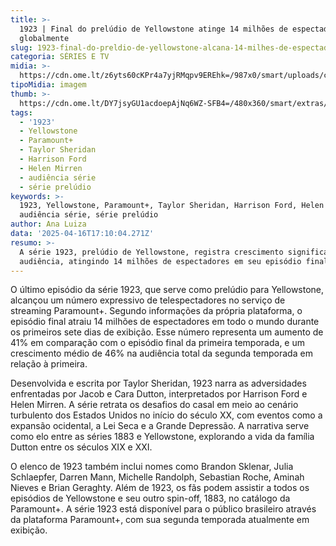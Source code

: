 ```yaml
---
title: >-
  1923 | Final do prelúdio de Yellowstone atinge 14 milhões de espectadores
  globalmente
slug: 1923-final-do-preldio-de-yellowstone-alcana-14-milhes-de-espectadores
categoria: SÉRIES E TV
midia: >-
  https://cdn.ome.lt/z6yts60cKPr4a7yjRMqpv9EREhk=/987x0/smart/uploads/conteudo/fotos/OMELETE_CAPA_-_2025-04-16T133836.617.png
tipoMidia: imagem
thumb: >-
  https://cdn.ome.lt/DY7jsyGU1acdoepAjNq6WZ-SFB4=/480x360/smart/extras/conteudos/omelete_THUMB_-_2025-04-16T133825.380.png
tags:
  - '1923'
  - Yellowstone
  - Paramount+
  - Taylor Sheridan
  - Harrison Ford
  - Helen Mirren
  - audiência série
  - série prelúdio
keywords: >-
  1923, Yellowstone, Paramount+, Taylor Sheridan, Harrison Ford, Helen Mirren,
  audiência série, série prelúdio
author: Ana Luiza
data: '2025-04-16T17:10:04.271Z'
resumo: >-
  A série 1923, prelúdio de Yellowstone, registra crescimento significativo de
  audiência, atingindo 14 milhões de espectadores em seu episódio final.
---
```


O último episódio da série 1923, que serve como prelúdio para Yellowstone, alcançou um número expressivo de telespectadores no serviço de streaming Paramount+. Segundo informações da própria plataforma, o episódio final atraiu 14 milhões de espectadores em todo o mundo durante os primeiros sete dias de exibição. Esse número representa um aumento de 41% em comparação com o episódio final da primeira temporada, e um crescimento médio de 46% na audiência total da segunda temporada em relação à primeira.

Desenvolvida e escrita por Taylor Sheridan, 1923 narra as adversidades enfrentadas por Jacob e Cara Dutton, interpretados por Harrison Ford e Helen Mirren. A série retrata os desafios do casal em meio ao cenário turbulento dos Estados Unidos no início do século XX, com eventos como a expansão ocidental, a Lei Seca e a Grande Depressão. A narrativa serve como elo entre as séries 1883 e Yellowstone, explorando a vida da família Dutton entre os séculos XIX e XXI.

O elenco de 1923 também inclui nomes como Brandon Sklenar, Julia Schlaepfer, Darren Mann, Michelle Randolph, Sebastian Roche, Aminah Nieves e Brian Geraghty. Além de 1923, os fãs podem assistir a todos os episódios de Yellowstone e seu outro spin-off, 1883, no catálogo da Paramount+. A série 1923 está disponível para o público brasileiro através da plataforma Paramount+, com sua segunda temporada atualmente em exibição.
